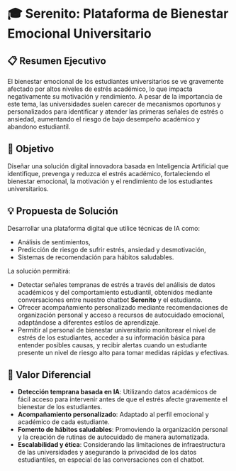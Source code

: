 # 🎓 Serenito: Plataforma de Bienestar Emocional Universitario

## 📋 Resumen Ejecutivo

El bienestar emocional de los estudiantes universitarios se ve gravemente afectado por altos niveles de estrés académico, lo que impacta negativamente su motivación y rendimiento. A pesar de la importancia de este tema, las universidades suelen carecer de mecanismos oportunos y personalizados para identificar y atender las primeras señales de estrés o ansiedad, aumentando el riesgo de bajo desempeño académico y abandono estudiantil.

## 🎯 Objetivo

Diseñar una solución digital innovadora basada en Inteligencia Artificial que identifique, prevenga y reduzca el estrés académico, fortaleciendo el bienestar emocional, la motivación y el rendimiento de los estudiantes universitarios.

## 💡 Propuesta de Solución

Desarrollar una plataforma digital que utilice técnicas de IA como:

- Análisis de sentimientos,
- Predicción de riesgo de sufrir estrés, ansiedad y desmotivación,
- Sistemas de recomendación para hábitos saludables.

La solución permitirá:

- Detectar señales tempranas de estrés a través del análisis de datos académicos y del comportamiento estudiantil, obtenidos mediante conversaciones entre nuestro chatbot **Serenito** y el estudiante.
- Ofrecer acompañamiento personalizado mediante recomendaciones de organización personal y acceso a recursos de autocuidado emocional, adaptándose a diferentes estilos de aprendizaje.
- Permitir al personal de bienestar universitario monitorear el nivel de estrés de los estudiantes, acceder a su información básica para entender posibles causas, y recibir alertas cuando un estudiante presente un nivel de riesgo alto para tomar medidas rápidas y efectivas.

## 🚀 Valor Diferencial

- **Detección temprana basada en IA**: Utilizando datos académicos de fácil acceso para intervenir antes de que el estrés afecte gravemente el bienestar de los estudiantes.
- **Acompañamiento personalizado**: Adaptado al perfil emocional y académico de cada estudiante.
- **Fomento de hábitos saludables**: Promoviendo la organización personal y la creación de rutinas de autocuidado de manera automatizada.
- **Escalabilidad y ética**: Considerando las limitaciones de infraestructura de las universidades y asegurando la privacidad de los datos estudiantiles, en especial de las conversaciones con el chatbot.
